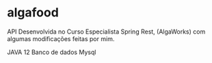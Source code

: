 # algafood
API Desenvolvida no Curso Especialista Spring Rest, (AlgaWorks) com algumas modificações feitas por mim.

JAVA 12
Banco de dados Mysql
